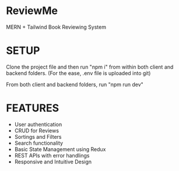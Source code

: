 # ReviewMe

MERN + Tailwind Book Reviewing System

# SETUP

Clone the project file and then run "npm i" from within both client and backend folders. (For the ease, .env file is uploaded into git)

From both client and backend folders, run "npm run dev"

# FEATURES

- User authentication
- CRUD for Reviews
- Sortings and Filters
- Search functionality
- Basic State Management using Redux
- REST APIs with error handlings
- Responsive and Intuitive Design

